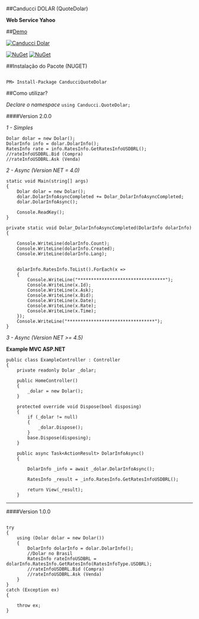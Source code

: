 ##Canducci DOLAR (QuoteDolar) 

__Web Service Yahoo__

##[Demo](http://canduccipackages.apphb.com/#/)

[![Canducci Dolar](http://i666.photobucket.com/albums/vv25/netdragoon/1430207215_money-increase-64_zps3sjc4h5j.png)](https://www.nuget.org/packages/CanducciQuoteDolar/)

[![NuGet](https://img.shields.io/nuget/dt/CanducciQuoteDolar.svg?style=plastic&label=downloads)](https://www.nuget.org/packages/CanducciQuoteDolar/)
[![NuGet](https://img.shields.io/nuget/v/CanducciQuoteDolar.svg?style=plastic&label=version)](https://www.nuget.org/packages/CanducciQuoteDolar/)

##Instalação do Pacote (NUGET)

```Csharp

PM> Install-Package CanducciQuoteDolar

```

##Como utilizar?

_Declare o namespace_ `using Canducci.QuoteDolar;`

####Version 2.0.0

_1 - Simples_
```Csharp
Dolar dolar = new Dolar();
DolarInfo info = dolar.DolarInfo();
RatesInfo rate = info.RatesInfo.GetRatesInfoUSDBRL();
//rateInfoUSDBRL.Bid (Compra)
//rateInfoUSDBRL.Ask (Venda)
```

_2 - Async (Version NET = 4.0)_
```Csharp
static void Main(string[] args)
{
    Dolar dolar = new Dolar();
    dolar.DolarInfoAsyncCompleted += Dolar_DolarInfoAsyncCompleted;
    dolar.DolarInfoAsync();            

    Console.ReadKey();
}

private static void Dolar_DolarInfoAsyncCompleted(DolarInfo dolarInfo)
{

    Console.WriteLine(dolarInfo.Count);            
    Console.WriteLine(dolarInfo.Created);
    Console.WriteLine(dolarInfo.Lang);
    

    dolarInfo.RatesInfo.ToList().ForEach(x =>
    {
        Console.WriteLine("*********************************");
        Console.WriteLine(x.Id);
        Console.WriteLine(x.Ask);
        Console.WriteLine(x.Bid);
        Console.WriteLine(x.Date);
        Console.WriteLine(x.Rate);
        Console.WriteLine(x.Time);                
    });
    Console.WriteLine("*********************************");
}
```

_3 - Async (Version NET >= 4.5)_

__Example MVC ASP.NET__

```Csharp
public class ExampleController : Controller
{
    private readonly Dolar _dolar;

    public HomeController()
    {
        _dolar = new Dolar();
    }

    protected override void Dispose(bool disposing)
    {
        if (_dolar != null)
        {
            _dolar.Dispose();
        }
        base.Dispose(disposing);
    }

    public async Task<ActionResult> DolarInfoAsync()
    {        

        DolarInfo _info = await _dolar.DolarInfoAsync();
        
        RatesInfo _result = _info.RatesInfo.GetRatesInfoUSDBRL();

        return View(_result);
    }
```
---

####Version 1.0.0

```Csharp

try
{
    using (Dolar dolar = new Dolar())
    {
        DolarInfo dolarInfo = dolar.DolarInfo();
        //Dolar no Brasil
        RatesInfo rateInfoUSDBRL = dolarInfo.RatesInfo.GetRatesInfo(RatesInfoType.USDBRL);
        //rateInfoUSDBRL.Bid (Compra)
        //rateInfoUSDBRL.Ask (Venda)
    }
}
catch (Exception ex)
{

    throw ex;
}

```